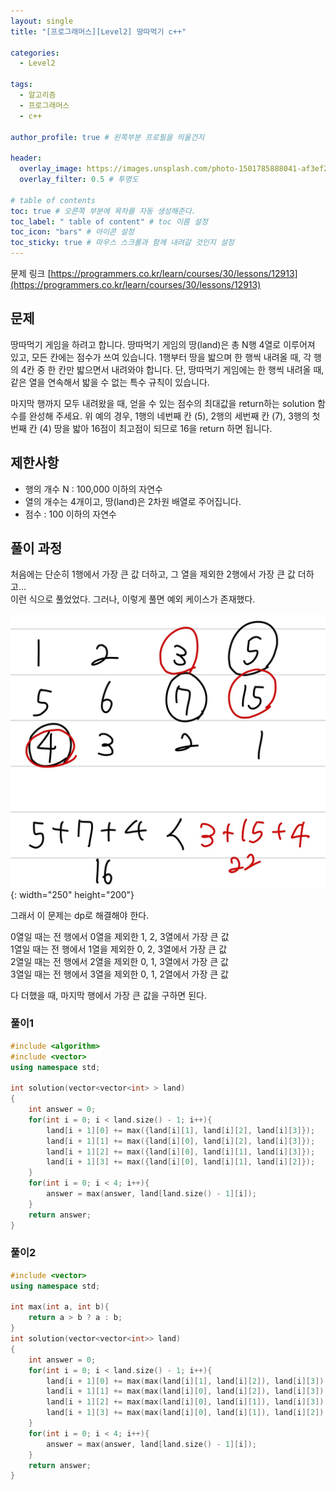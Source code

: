 ```yaml
---
layout: single
title: "[프로그래머스][Level2] 땅따먹기 c++"

categories:
  - Level2

tags:
  - 알고리즘
  - 프로그래머스
  - c++

author_profile: true # 왼쪽부분 프로필을 띄울건지

header:
  overlay_image: https://images.unsplash.com/photo-1501785888041-af3ef285b470?ixlib=rb-1.2.1&ixid=eyJhcHBfaWQiOjEyMDd9&auto=format&fit=crop&w=1350&q=80
  overlay_filter: 0.5 # 투명도

# table of contents
toc: true # 오른쪽 부분에 목차를 자동 생성해준다.
toc_label: " table of content" # toc 이름 설정
toc_icon: "bars" # 아이콘 설정
toc_sticky: true # 마우스 스크롤과 함께 내려갈 것인지 설정
---
```


문제 링크 [https://programmers.co.kr/learn/courses/30/lessons/12913](https://programmers.co.kr/learn/courses/30/lessons/12913)

## 문제

땅따먹기 게임을 하려고 합니다. 땅따먹기 게임의 땅(land)은 총 N행 4열로 이루어져 있고, 모든 칸에는 점수가 쓰여 있습니다. 1행부터 땅을 밟으며 한 행씩 내려올 때, 각 행의 4칸 중 한 칸만 밟으면서 내려와야 합니다. 단, 땅따먹기 게임에는 한 행씩 내려올 때, 같은 열을 연속해서 밟을 수 없는 특수 규칙이 있습니다.

마지막 행까지 모두 내려왔을 때, 얻을 수 있는 점수의 최대값을 return하는 solution 함수를 완성해 주세요. 위 예의 경우, 1행의 네번째 칸 (5), 2행의 세번째 칸 (7), 3행의 첫번째 칸 (4) 땅을 밟아 16점이 최고점이 되므로 16을 return 하면 됩니다.

## 제한사항

- 행의 개수 N : 100,000 이하의 자연수
- 열의 개수는 4개이고, 땅(land)은 2차원 배열로 주어집니다.
- 점수 : 100 이하의 자연수

## 풀이 과정

처음에는 단순히 1행에서 가장 큰 값 더하고, 그 열을 제외한 2행에서 가장 큰 값 더하고...  
이런 식으로 풀었었다. 그러나, 이렇게 풀면 예외 케이스가 존재했다.

![땅따먹기](../../../images/programmers/땅따먹기.jpg){: width="250" height="200"}

그래서 이 문제는 dp로 해결해야 한다.

0열일 때는 전 행에서 0열을 제외한 1, 2, 3열에서 가장 큰 값  
1열일 때는 전 행에서 1열을 제외한 0, 2, 3열에서 가장 큰 값  
2열일 때는 전 행에서 2열을 제외한 0, 1, 3열에서 가장 큰 값  
3열일 때는 전 행에서 3열을 제외한 0, 1, 2열에서 가장 큰 값

다 더했을 때, 마지막 행에서 가장 큰 값을 구하면 된다.

### 풀이1

```c++
#include <algorithm>
#include <vector>
using namespace std;

int solution(vector<vector<int> > land)
{
    int answer = 0;
    for(int i = 0; i < land.size() - 1; i++){
        land[i + 1][0] += max({land[i][1], land[i][2], land[i][3]});
        land[i + 1][1] += max({land[i][0], land[i][2], land[i][3]});
        land[i + 1][2] += max({land[i][0], land[i][1], land[i][3]});
        land[i + 1][3] += max({land[i][0], land[i][1], land[i][2]});
    }
    for(int i = 0; i < 4; i++){
        answer = max(answer, land[land.size() - 1][i]);
    }
    return answer;
}
```

### 풀이2

```c++
#include <vector>
using namespace std;

int max(int a, int b){
    return a > b ? a : b;
}
int solution(vector<vector<int>> land)
{
    int answer = 0;
    for(int i = 0; i < land.size() - 1; i++){
        land[i + 1][0] += max(max(land[i][1], land[i][2]), land[i][3]);
        land[i + 1][1] += max(max(land[i][0], land[i][2]), land[i][3]);
        land[i + 1][2] += max(max(land[i][0], land[i][1]), land[i][3]);
        land[i + 1][3] += max(max(land[i][0], land[i][1]), land[i][2]);
    }
    for(int i = 0; i < 4; i++){
        answer = max(answer, land[land.size() - 1][i]);
    }
    return answer;
}
```
